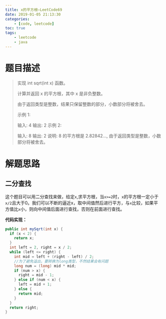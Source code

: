 ```yaml
---
title: x的平方根—LeetCode69
date: 2019-01-05 21:13:30
categories: 
	- [code, leetcode]
toc: true
tags: 
	- leetcode
	- java
---
```


# 题目描述

> 实现 int sqrt(int x) 函数。
>
> 计算并返回 x 的平方根，其中 x 是非负整数。
>
> 由于返回类型是整数，结果只保留整数的部分，小数部分将被舍去。
>
> 示例 1:
>
> 输入: 4
> 输出: 2
> 示例 2:
>
> 输入: 8
> 输出: 2
> 说明: 8 的平方根是 2.82842..., 
>      由于返回类型是整数，小数部分将被舍去。

<!--more-->

# 解题思路

## 二分查找

这个题目可以用二分查找来做，给定`x`,求平方根，当`x>=2`时，`x`的平方根一定小于`x/2`且大于0。我们可以不断的逼近x，取中间值然后进行平方，与`x`比较，如果平方值比`x`小，则向中间值后面进行查找，否则在前面进行查找。

**代码实现：**

```java
public int mySqrt(int x) {
  if (x < 2) {
    return x;
  }
  int left = 2, right = x / 2;
  while (left <= right) {
    int mid = left + (right - left) / 2;
    //为了避免溢出，要转换为long类型，不然结果会有问题
    long num = (long) mid * mid;
    if (num > x) {
      right = mid - 1;
    } else if (num < x) {
      left = mid + 1;
    } else {
      return mid;
    }
  }
  return right;
}
```


